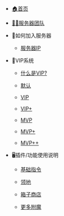 <!-- docs/_sidebar.md -->

- [🏠首页](/)

- [🧑‍🏭服务器团队](/team/info.md)

- 🚀如何加入服务器

  - [服务器IP](/start/joinserver.md)

- 🏪VIP系统

  - [什么是VIP?](/vip/info.md)

  - [默认](/vip/default.md)

  - [VIP](/vip/vip.md)

  - [VIP+](/vip/vip+.md)

  - [MVP](/vip/mvp.md)

  - [MVP+](/vip/mvp+.md)

  - [MVP++](/vip/mvp++.md)

- 🖥️插件/功能使用说明

  - [基础指令](/plugins/jichu.md)

  - [领地](/plugins/res.md)

  - [箱子商店](/plugins/sit.md)

  - [更多附魔](/plugins/fumo.md)